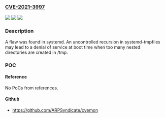 ### [CVE-2021-3997](https://cve.mitre.org/cgi-bin/cvename.cgi?name=CVE-2021-3997)
![](https://img.shields.io/static/v1?label=Product&message=systemd&color=blue)
![](https://img.shields.io/static/v1?label=Version&message=n%2Fa&color=blue)
![](https://img.shields.io/static/v1?label=Vulnerability&message=CWE-674%20-%20Uncontrolled%20Recursion&color=brighgreen)

### Description

A flaw was found in systemd. An uncontrolled recursion in systemd-tmpfiles may lead to a denial of service at boot time when too many nested directories are created in /tmp.

### POC

#### Reference
No PoCs from references.

#### Github
- https://github.com/ARPSyndicate/cvemon


